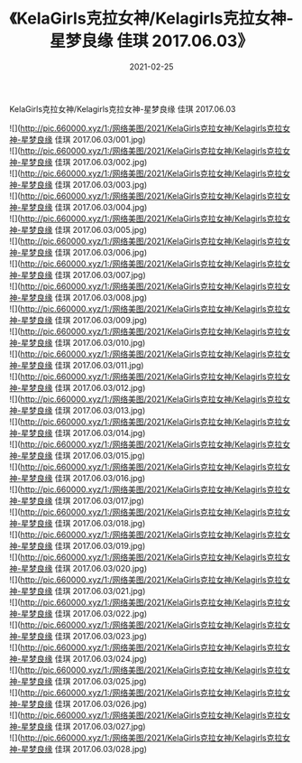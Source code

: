 ﻿---
layout: post
title:  《KelaGirls克拉女神/Kelagirls克拉女神-星梦良缘 佳琪 2017.06.03》
date:   2021-02-25
img: http://pic.660000.xyz/1:/网络美图/2021/KelaGirls克拉女神/Kelagirls克拉女神-星梦良缘 佳琪 2017.06.03/000.jpg
categories: [美女, 清纯, 唯美]
---

KelaGirls克拉女神/Kelagirls克拉女神-星梦良缘 佳琪 2017.06.03

 ![](http://pic.660000.xyz/1:/网络美图/2021/KelaGirls克拉女神/Kelagirls克拉女神-星梦良缘 佳琪 2017.06.03/001.jpg) <br>![](http://pic.660000.xyz/1:/网络美图/2021/KelaGirls克拉女神/Kelagirls克拉女神-星梦良缘 佳琪 2017.06.03/002.jpg) <br>![](http://pic.660000.xyz/1:/网络美图/2021/KelaGirls克拉女神/Kelagirls克拉女神-星梦良缘 佳琪 2017.06.03/003.jpg) <br>![](http://pic.660000.xyz/1:/网络美图/2021/KelaGirls克拉女神/Kelagirls克拉女神-星梦良缘 佳琪 2017.06.03/004.jpg) <br>![](http://pic.660000.xyz/1:/网络美图/2021/KelaGirls克拉女神/Kelagirls克拉女神-星梦良缘 佳琪 2017.06.03/005.jpg) <br>![](http://pic.660000.xyz/1:/网络美图/2021/KelaGirls克拉女神/Kelagirls克拉女神-星梦良缘 佳琪 2017.06.03/006.jpg) <br>![](http://pic.660000.xyz/1:/网络美图/2021/KelaGirls克拉女神/Kelagirls克拉女神-星梦良缘 佳琪 2017.06.03/007.jpg) <br>![](http://pic.660000.xyz/1:/网络美图/2021/KelaGirls克拉女神/Kelagirls克拉女神-星梦良缘 佳琪 2017.06.03/008.jpg) <br>![](http://pic.660000.xyz/1:/网络美图/2021/KelaGirls克拉女神/Kelagirls克拉女神-星梦良缘 佳琪 2017.06.03/009.jpg) <br>![](http://pic.660000.xyz/1:/网络美图/2021/KelaGirls克拉女神/Kelagirls克拉女神-星梦良缘 佳琪 2017.06.03/010.jpg) <br>![](http://pic.660000.xyz/1:/网络美图/2021/KelaGirls克拉女神/Kelagirls克拉女神-星梦良缘 佳琪 2017.06.03/011.jpg) <br>![](http://pic.660000.xyz/1:/网络美图/2021/KelaGirls克拉女神/Kelagirls克拉女神-星梦良缘 佳琪 2017.06.03/012.jpg) <br>![](http://pic.660000.xyz/1:/网络美图/2021/KelaGirls克拉女神/Kelagirls克拉女神-星梦良缘 佳琪 2017.06.03/013.jpg) <br>![](http://pic.660000.xyz/1:/网络美图/2021/KelaGirls克拉女神/Kelagirls克拉女神-星梦良缘 佳琪 2017.06.03/014.jpg) <br>![](http://pic.660000.xyz/1:/网络美图/2021/KelaGirls克拉女神/Kelagirls克拉女神-星梦良缘 佳琪 2017.06.03/015.jpg) <br>![](http://pic.660000.xyz/1:/网络美图/2021/KelaGirls克拉女神/Kelagirls克拉女神-星梦良缘 佳琪 2017.06.03/016.jpg) <br>![](http://pic.660000.xyz/1:/网络美图/2021/KelaGirls克拉女神/Kelagirls克拉女神-星梦良缘 佳琪 2017.06.03/017.jpg) <br>![](http://pic.660000.xyz/1:/网络美图/2021/KelaGirls克拉女神/Kelagirls克拉女神-星梦良缘 佳琪 2017.06.03/018.jpg) <br>![](http://pic.660000.xyz/1:/网络美图/2021/KelaGirls克拉女神/Kelagirls克拉女神-星梦良缘 佳琪 2017.06.03/019.jpg) <br>![](http://pic.660000.xyz/1:/网络美图/2021/KelaGirls克拉女神/Kelagirls克拉女神-星梦良缘 佳琪 2017.06.03/020.jpg) <br>![](http://pic.660000.xyz/1:/网络美图/2021/KelaGirls克拉女神/Kelagirls克拉女神-星梦良缘 佳琪 2017.06.03/021.jpg) <br>![](http://pic.660000.xyz/1:/网络美图/2021/KelaGirls克拉女神/Kelagirls克拉女神-星梦良缘 佳琪 2017.06.03/022.jpg) <br>![](http://pic.660000.xyz/1:/网络美图/2021/KelaGirls克拉女神/Kelagirls克拉女神-星梦良缘 佳琪 2017.06.03/023.jpg) <br>![](http://pic.660000.xyz/1:/网络美图/2021/KelaGirls克拉女神/Kelagirls克拉女神-星梦良缘 佳琪 2017.06.03/024.jpg) <br>![](http://pic.660000.xyz/1:/网络美图/2021/KelaGirls克拉女神/Kelagirls克拉女神-星梦良缘 佳琪 2017.06.03/025.jpg) <br>![](http://pic.660000.xyz/1:/网络美图/2021/KelaGirls克拉女神/Kelagirls克拉女神-星梦良缘 佳琪 2017.06.03/026.jpg) <br>![](http://pic.660000.xyz/1:/网络美图/2021/KelaGirls克拉女神/Kelagirls克拉女神-星梦良缘 佳琪 2017.06.03/027.jpg) <br>![](http://pic.660000.xyz/1:/网络美图/2021/KelaGirls克拉女神/Kelagirls克拉女神-星梦良缘 佳琪 2017.06.03/028.jpg) <br>